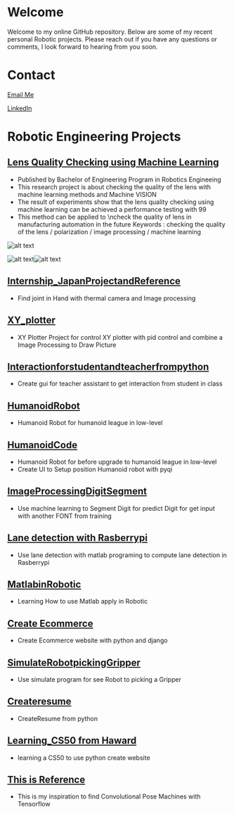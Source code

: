 # Welcome
Welcome to my online GitHub repository. Below are some of my recent personal Robotic projects. Please reach out if you have any questions or comments, I look forward to hearing from you soon.

# Contact
[Email Me](mailto:pection.naphat@gmail.com)

[LinkedIn](https://www.linkedin.com/in/naphat-nithisopa)

# Robotic Engineering Projects #

## [Lens Quality Checking using Machine Learning](https://github.com/pection/aboutme/tree/master/Lendetection-FinalProject) ##
* Published by Bachelor of Engineering Program in Robotics Engineeing
* This research project is about checking the quality of the lens with machine learning methods and Machine VISION
* The result of experiments show that the lens quality checking using machine learning can be achieved a performance testing with 99
* This method can be applied to \ncheck the quality of lens in manufacturing automation in the future
Keywords : checking the quality of the lens / polarization / image processing / machine learning

![alt text][IM_default]

![alt text][IM_afterpola]![alt text][IM_afterpola2]

[IM_default]: https://github.com/pection/aboutme/blob/master/Lendetection-FinalProject/Default_resize.png "Image Before polarization"
[IM_afterpola]: https://github.com/pection/aboutme/blob/master/Lendetection-FinalProject/BadLine_12.JPG "Image After polarization"
[IM_afterpola2]: https://github.com/pection/aboutme/blob/master/Lendetection-FinalProject/BadLine_12_Example.jpg "Image After polarization Zoom"

## [Internship_JapanProjectandReference](https://github.com/pection/aboutme/tree/master//tree/master/InternshipProject) ##
* Find joint in Hand with thermal camera and Image processing

## [XY_plotter](https://github.com/pection/aboutme/tree/master//tree/master/XY-PlotterProject) ##
* XY Plotter Project for control XY plotter with pid control and combine a Image Processing to Draw Picture

## [Interactionforstudentandteacherfrompython](https://github.com/pection/aboutme/tree/master/) ##
* Create gui for teacher assistant to get interaction from student in class

## [HumanoidRobot](https://github.com/pection/aboutme/tree/master/Humanoid_Robot) ##
* Humanoid Robot for humanoid league in low-level

## [HumanoidCode](https://github.com/pection/aboutme/tree/master/Humanoid_Code) ##
* Humanoid Robot for before upgrade to humanoid league in low-level
* Create UI to Setup position Humanoid robot with pyqi

## [ImageProcessingDigitSegment](https://github.com/pection/aboutme/tree/master/ImageProcessingDigitSegment) ##
* Use machine learning to Segment Digit for predict Digit for get input with another FONT from training

## [Lane detection with Rasberrypi](https://github.com/pection/aboutme/tree/master/Lanedetection_matlab_Amas2016-2017) ##
* Use lane detection with matlab programing to compute lane detection in Rasberrypi

## [MatlabinRobotic](https://github.com/pection/aboutme/tree/master/MatlabinRobotic) ##
* Learning How to use Matlab apply in Robotic

## [Create Ecommerce](https://github.com/pection/aboutme/tree/master/mn_ecommerce) ##
* Create Ecommerce website with python and django

## [SimulateRobotpickingGripper](https://github.com/pection/aboutme/tree/master/SimulateRobotpickingGripper) ##
* Use simulate program for see Robot to picking a Gripper

## [Createresume](https://github.com/pection/aboutme/tree/master/createresume) ##
* CreateResume from python

## [Learning_CS50 from Haward](https://github.com/pection/aboutme/tree/master/CS50-training) ##
* learning a CS50 to use python create website


## [This is Reference](https://github.com/pection/aboutme/tree/master/convolutional-pose-machines-tensorflow) ##
* This is my inspiration to find Convolutional Pose Machines with Tensorflow
